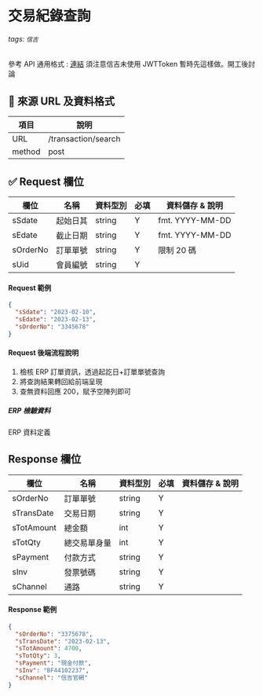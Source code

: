 # 交易紀錄查詢

###### tags: `信吉`

參考 API 通用格式 : [連結](/8noUxRMeTsWpyUam5wK3dQ)
須注意信吉未使用 JWTToken 暫時先這樣做。開工後討論

## 💠 來源 URL 及資料格式

| 項目   | 說明                |
| ------ | ------------------- |
| URL    | /transaction/search |
| method | post                |

## ✅ Request 欄位

| 欄位     | 名稱     | 資料型別 | 必填 | 資料儲存 & 說明 |
| -------- | -------- | -------- | ---- | --------------- |
| sSdate   | 起始日其 | string   | Y    | fmt. YYYY-MM-DD |
| sEdate   | 截止日期 | string   | Y    | fmt. YYYY-MM-DD |
| sOrderNo | 訂單單號 | string   | Y    | 限制 20 碼      |
| sUid     | 會員編號 | string   | Y    |

#### Request 範例

```json
{
  "sSdate": "2023-02-10",
  "sEdate": "2023-02-13",
  "sOrderNo": "3345678"
}
```

#### Request 後端流程說明

1. 檢核 ERP 訂單資訊，透過起訖日+訂單單號查詢
2. 將查詢結果轉回給前端呈現
3. 查無資料回應 200，賦予空陣列即可

##### ERP 檢驗資料

ERP 資料定義

## Response 欄位

| 欄位       | 名稱         | 資料型別 | 必填 | 資料儲存 & 說明 |
| ---------- | ------------ | -------- | ---- | --------------- |
| sOrderNo   | 訂單單號     | string   | Y    |
| sTransDate | 交易日期     | string   | Y    |
| sTotAmount | 總金額       | int      | Y    |
| sTotQty    | 總交易單身量 | int      | Y    |
| sPayment   | 付款方式     | string   | Y    |
| sInv       | 發票號碼     | string   | Y    |
| sChannel   | 通路         | string   | Y    |

#### Response 範例

```json
{
  "sOrderNo": "3375678",
  "sTransDate": "2023-02-13",
  "sTotAmount": 4700,
  "sTotQty": 3,
  "sPayment": "現金付款",
  "sInv": "BF44102237",
  "sChannel": "信吉官網"
}
```
